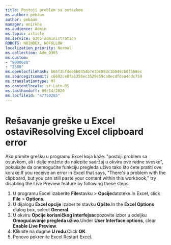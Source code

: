 ```yaml
---
title: Postoji problem sa ostavkom
ms.author: pebaum
author: pebaum
manager: mnirkhe
ms.audience: Admin
ms.topic: article
ms.service: o365-administration
ROBOTS: NOINDEX, NOFOLLOW
localization_priority: Normal
ms.collection: Adm_O365
ms.custom:
- "9000688"
- "2580"
ms.openlocfilehash: b66f3bf4eb6b0354b7e30c89dc1b049cb0f5b8ec
ms.sourcegitcommit: c6692ce0fa1358ec3529e59ca0ecdfdea4cdc759
ms.translationtype: MT
ms.contentlocale: sr-Latn-RS
ms.lasthandoff: 09/14/2020
ms.locfileid: "47750285"
---
```

# <a name="resolving-excel-clipboard-error"></a><span data-ttu-id="3c749-102">Rešavanje greške u Excel ostavi</span><span class="sxs-lookup"><span data-stu-id="3c749-102">Resolving Excel clipboard error</span></span>

<span data-ttu-id="3c749-103">Ako primite grešku u programu Excel koja kaže: "postoji problem sa ostavkom, ali i dalje možete da nalepite sadržaj u okviru ove radne sveske", pokušajte da onemogućite funkciju pregleda uživo tako što ćete pratiti ove korake:</span><span class="sxs-lookup"><span data-stu-id="3c749-103">If you receive an error in Excel that says, "There's a problem with the clipboard, but you can still paste your content within this workbook," try disabling the Live Preview feature by following these steps:</span></span>

1. <span data-ttu-id="3c749-104">U programu Excel izaberite **File**stavku  >  **Opcije**datoteke.</span><span class="sxs-lookup"><span data-stu-id="3c749-104">In Excel, click **File** > **Options**.</span></span>
3. <span data-ttu-id="3c749-105">U dijalogu **Excel opcije** izaberite stavku **Opšte**.</span><span class="sxs-lookup"><span data-stu-id="3c749-105">In the **Excel Options** dialog box, select **General**.</span></span>
4. <span data-ttu-id="3c749-106">U okviru **Opcije korisničkog interfejsa**opozovite izbor u odeljku **Omogućavanje pregleda uživo**.</span><span class="sxs-lookup"><span data-stu-id="3c749-106">Under **User Interface options**, clear **Enable Live Preview**.</span></span>
5. <span data-ttu-id="3c749-107">Kliknite na dugme **U redu**.</span><span class="sxs-lookup"><span data-stu-id="3c749-107">Click **OK**.</span></span>
6. <span data-ttu-id="3c749-108">Ponovo pokrenite Excel.</span><span class="sxs-lookup"><span data-stu-id="3c749-108">Restart Excel.</span></span>
